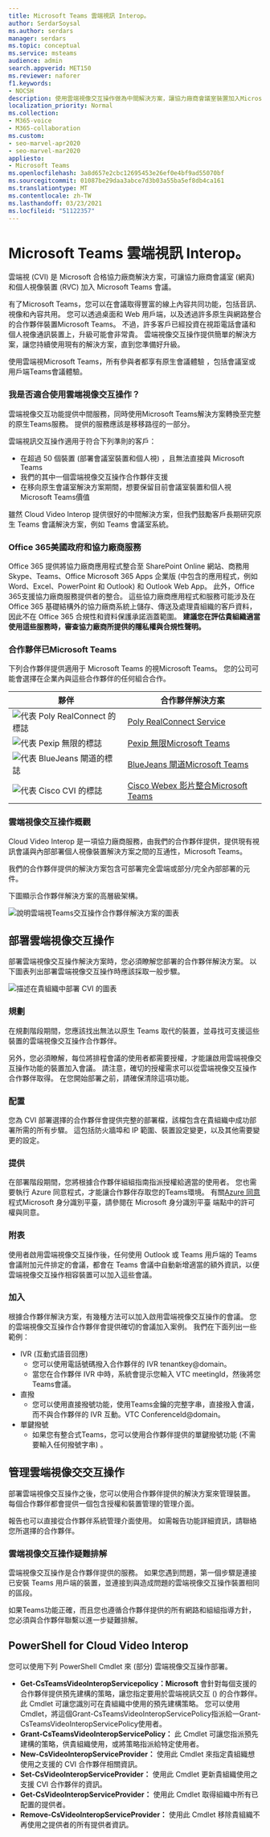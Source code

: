 ```yaml
---
title: Microsoft Teams 雲端視訊 Interop。
author: SerdarSoysal
ms.author: serdars
manager: serdars
ms.topic: conceptual
ms.service: msteams
audience: admin
search.appverid: MET150
ms.reviewer: naforer
f1.keywords:
- NOCSH
description: 使用雲端視像交互操作做為中間解決方案，讓協力廠商會議室裝置加入Microsoft Teams會議。
localization_priority: Normal
ms.collection:
- M365-voice
- M365-collaboration
ms.custom:
- seo-marvel-apr2020
- seo-marvel-mar2020
appliesto:
- Microsoft Teams
ms.openlocfilehash: 3a8d657e2cbc12695453e26ef0e4bf9ad55070bf
ms.sourcegitcommit: 01087be29daa3abce7d3b03a55ba5ef8db4ca161
ms.translationtype: MT
ms.contentlocale: zh-TW
ms.lasthandoff: 03/23/2021
ms.locfileid: "51122357"
---
```

# <a name="cloud-video-interop-for-microsoft-teams"></a>Microsoft Teams 雲端視訊 Interop。

雲端視 (CVI) 是 Microsoft 合格協力廠商解決方案，可讓協力廠商會議室 (網真) 和個人視像裝置 (RVC) 加入 Microsoft Teams 會議。
 
有了Microsoft Teams，您可以在會議取得豐富的線上內容共同功能，包括音訊、視像和內容共用。 您可以透過桌面和 Web 用戶端，以及透過許多原生與網路整合的合作夥伴裝置Microsoft Teams。 不過，許多客戶已經投資在視距電話會議和個人視像通訊裝置上，升級可能會非常貴。 雲端視像交互操作提供簡單的解決方案，讓您持續使用現有的解決方案，直到您準備好升級。

使用雲端視Microsoft Teams，所有參與者都享有原生會議體驗 ，包括會議室或用戶端Teams會議體驗。

### <a name="is-cloud-video-interop-for-me"></a>我是否適合使用雲端視像交互操作？

雲端視像交互功能提供中間服務，同時使用Microsoft Teams解決方案轉換至完整的原生Teams服務。 提供的服務應該是移移路徑的一部分。

雲端視訊交互操作適用于符合下列準則的客戶：

- 在超過 50 個裝置 (部署會議室裝置和個人視) ，且無法直接與 Microsoft Teams
- 我們的其中一個雲端視像交互操作合作夥伴支援
- 在移向原生會議室解決方案期間，想要保留目前會議室裝置和個人視Microsoft Teams價值

雖然 Cloud Video Interop 提供很好的中間解決方案，但我們鼓勵客戶長期研究原生 Teams 會議解決方案，例如 Teams 會議室系統。 

### <a name="office-365-us-government-and-third-party-services"></a>Office 365美國政府和協力廠商服務

Office 365 提供將協力廠商應用程式整合至 SharePoint Online 網站、商務用 Skype、Teams、Office Microsoft 365 Apps 企業版 (中包含的應用程式，例如 Word、Excel、PowerPoint 和 Outlook) 和 Outlook Web App。 此外，Office 365支援協力廠商服務提供者的整合。 這些協力廠商應用程式和服務可能涉及在 Office 365 基礎結構外的協力廠商系統上儲存、傳送及處理貴組織的客戶資料，因此不在 Office 365 合規性和資料保護承諾涵蓋範圍。 **建議您在評估貴組織適當使用這些服務時，審查協力廠商所提供的隱私權與合規性聲明。**



### <a name="partners-certified-for-microsoft-teams"></a>合作夥伴已Microsoft Teams

下列合作夥伴提供適用于 Microsoft Teams 的視Microsoft Teams。 您的公司可能會選擇在企業內與這些合作夥伴的任何組合合作。 

|夥伴|合作夥伴解決方案|
|----|---|
|![代表 Poly RealConnect 的標誌](media/polycom.png) | <a href="https://aka.ms/PolycomRealConnect" target="_blank">Poly RealConnect Service</a> |
|![代表 Pexip 無限的標誌](media/pexip.png)| <a href="https://aka.ms/PexipInfinity" target="_blank">Pexip 無限Microsoft Teams</a> | 
|![代表 BlueJeans 閘道的標誌](media/bluejeans.png)| <a href="https://aka.ms/BluejeansGateway" target="_blank">BlueJeans 閘道Microsoft Teams</a> |
|![代表 Cisco CVI 的標誌](media/cisco.png)|<a href="https://aka.ms/CiscoCVI" target="_blank">Cisco Webex 影片整合Microsoft Teams</a>|

### <a name="cloud-video-interop-overview"></a>雲端視像交互操作概觀

Cloud Video Interop 是一項協力廠商服務，由我們的合作夥伴提供，提供現有視訊會議與內部部署個人視像裝置解決方案之間的互通性，Microsoft Teams。

我們的合作夥伴提供的解決方案包含可部署完全雲端或部分/完全內部部署的元件。 
     
下圖顯示合作夥伴解決方案的高層級架構。

![說明雲端視Teams交互操作合作夥伴解決方案的圖表](media/teams-cloud-video-interop-partner-solution.png)


## <a name="deploy-cloud-video-interop"></a>部署雲端視像交互操作

部署雲端視像交互操作解決方案時，您必須瞭解您部署的合作夥伴解決方案。 以下圖表列出部署雲端視像交互操作時應該採取一般步驟。

![描述在貴組織中部署 CVI 的圖表](media/deploying-cvi.png)

### <a name="plan"></a>規劃

在規劃階段期間，您應該找出無法以原生 Teams 取代的裝置，並尋找可支援這些裝置的雲端視像交互操作合作夥伴。  

另外，您必須瞭解，每位將排程會議的使用者都需要授權，才能讓啟用雲端視像交互操作功能的裝置加入會議。 請注意，確切的授權需求可以從雲端視像交互操作合作夥伴取得。 在您開始部署之前，請確保清除這項功能。

### <a name="configure"></a>配置

您為 CVI 部署選擇的合作夥伴會提供完整的部署檔，該檔包含在貴組織中成功部署所需的所有步驟。 這包括防火牆埠和 IP 範圍、裝置設定變更，以及其他需要變更的設定。

### <a name="provision"></a>提供  

在部署階段期間，您將根據合作夥伴組組指南指派授權給適當的使用者。 您也需要執行 Azure 同意程式，才能讓合作夥伴存取您的Teams環境。 有關[Azure 同意](/azure/active-directory/develop/v2-permissions-and-consent)程式Microsoft 身分識別平臺，請參閱在 Microsoft 身分識別平臺 端點中的許可權與同意。

### <a name="schedule"></a>附表

使用者啟用雲端視像交互操作後，任何使用 Outlook 或 Teams 用戶端的 Teams 會議附加元件排定的會議，都會在 Teams 會議中自動新增適當的額外資訊，以便雲端視像交互操作相容裝置可以加入這些會議。

### <a name="join"></a>加入

根據合作夥伴解決方案，有幾種方法可以加入啟用雲端視像交互操作的會議。 您的雲端視像交互操作合作夥伴會提供確切的會議加入案例。 我們在下面列出一些範例：

- IVR (互動式語音回應)  
  - 您可以使用電話號碼撥入合作夥伴的 IVR tenantkey@domain。
  - 當您在合作夥伴 IVR 中時，系統會提示您輸入 VTC meetingId，然後將您Teams會議。
- 直撥 
  - 您可以使用直接撥號功能，使用Teams金鑰的完整字串，直接撥入會議，而不與合作夥伴的 IVR 互動。VTC ConferenceId@domain。
- 單鍵撥號 
  - 如果您有整合式Teams，您可以使用合作夥伴提供的單鍵撥號功能 (不需要輸入任何撥號字串) 。

## <a name="manage-cloud-video-interop"></a>管理雲端視像交交互操作

部署雲端視像交互操作之後，您可以使用合作夥伴提供的解決方案來管理裝置。 每個合作夥伴都會提供一個包含授權和裝置管理的管理介面。 

報告也可以直接從合作夥伴系統管理介面使用。 如需報告功能詳細資訊，請聯絡您所選擇的合作夥伴。 

### <a name="troubleshooting-cloud-video-interop"></a>雲端視像交互操作疑難排解

雲端視像交互操作是合作夥伴提供的服務。 如果您遇到問題，第一個步驟是連接已安裝 Teams 用戶端的裝置，並連接到與造成問題的雲端視像交互操作裝置相同的區段。 

如果Teams功能正確，而且您也遵循合作夥伴提供的所有網路和組組指導方針，您必須與合作夥伴聯繫以進一步疑難排解。 

## <a name="powershell-for-cloud-video-interop"></a>PowerShell for Cloud Video Interop

您可以使用下列 PowerShell Cmdlet 來 (部分) 雲端視像交互操作部署。

- **Get-CsTeamsVideoInteropServicepolicy：Microsoft** 會針對每個支援的合作夥伴提供預先建構的策略，讓您指定要用於雲端視訊交互 () 的合作夥伴。<br>此 Cmdlet 可讓您識別可在貴組織中使用的預先建構策略。 您可以使用 Cmdlet，將這個Grant-CsTeamsVideoInteropServicePolicy指派給一Grant-CsTeamsVideoInteropServicePolicy使用者。
- **Grant-CsTeamsVideoInteropServicePolicy：** 此 Cmdlet 可讓您指派預先建構的策略，供貴組織使用，或將策略指派給特定使用者。
- **New-CsVideoInteropServiceProvider：** 使用此 Cmdlet 來指定貴組織想使用之支援的 CVI 合作夥伴相關資訊。
- **Set-CsVideoInteropServiceProvider：** 使用此 Cmdlet 更新貴組織使用之支援 CVI 合作夥伴的資訊。
- **Get-CsVideoInteropServiceProvider：** 使用此 Cmdlet 取得組織中所有已配置的提供者。
- **Remove-CsVideoInteropServiceProvider：** 使用此 Cmdlet 移除貴組織不再使用之提供者的所有提供者資訊。